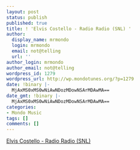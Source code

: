 ```yaml
---
layout: post
status: publish
published: true
title: ! 'Elvis Costello - Radio Radio (SNL) '
author:
  display_name: mrmondo
  login: mrmondo
  email: not@telling
  url: ''
author_login: mrmondo
author_email: not@telling
wordpress_id: 1279
wordpress_url: http://wp.mondotunes.org/?p=1279
date: !binary |-
  MjAxMS0xMS0wNiAwNDozMDowNSArMDAwMA==
date_gmt: !binary |-
  MjAxMS0xMS0wNiAwNDozMDowNSArMDAwMA==
categories:
- Mondo Music
tags: []
comments: []
---
```

<a href='http://videosift.com/video/Elvis-Costello-Radio-Radio-SNL'>Elvis Costello - Radio Radio (SNL) </a>
